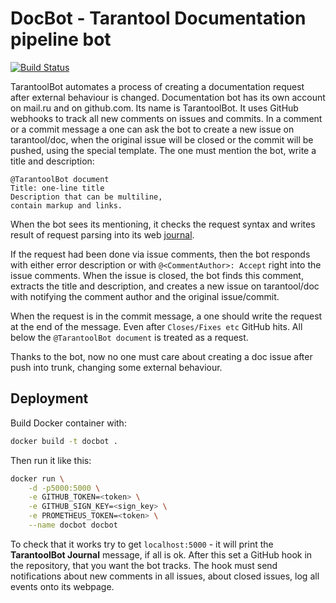 # DocBot - Tarantool Documentation pipeline bot

[![Build Status](https://travis-ci.org/tarantool/docbot.svg?branch=master)](https://travis-ci.org/tarantool/docbot)

TarantoolBot automates a process of creating a documentation request after
external behaviour is changed. Documentation bot has its own account on mail.ru
and on github.com. Its name is TarantoolBot. It uses GitHub webhooks to track
all new comments on issues and commits. In a comment or a commit message a one
can ask the bot to create a new issue on tarantool/doc, when the original issue
will be closed or the commit will be pushed, using the special template. The one
must mention the bot, write a title and description:
```
@TarantoolBot document
Title: one-line title
Description that can be multiline,
contain markup and links.
```
When the bot sees its mentioning, it checks the request syntax and writes result
of request parsing into its web [journal](https://tarantool-docbot.herokuapp.com).

If the request had been done via issue comments, then the bot responds with
either error description or with `@<CommentAuthor>: Accept` right into the issue
comments. When the issue is closed, the bot finds this comment, extracts the
title and description, and creates a new issue on tarantool/doc with notifying
the comment author and the original issue/commit.

When the request is in the commit message, a one should write the request at the
end of the message. Even after `Closes/Fixes etc` GitHub hits. All below the
`@TarantoolBot document` is treated as a request.

Thanks to the bot, now no one must care about creating a doc issue after push
into trunk, changing some external behaviour.

## Deployment

Build Docker container with:

```sh
docker build -t docbot .
```

Then run it like this:

```sh
docker run \
    -d -p5000:5000 \
    -e GITHUB_TOKEN=<token> \
    -e GITHUB_SIGN_KEY=<sign_key> \
    -e PROMETHEUS_TOKEN=<token> \
    --name docbot docbot
```

To check that it works try to get `localhost:5000` - it will print the
**TarantoolBot Journal** message, if all is ok. After this set a GitHub hook in
the repository, that you want the bot tracks. The hook must send notifications
about new comments in all issues, about closed issues, log all events onto its
webpage.
